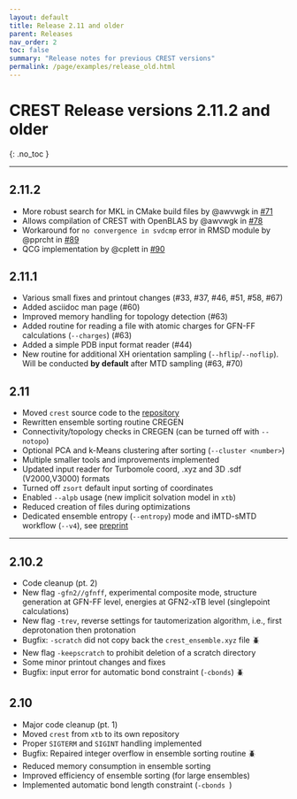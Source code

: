 ```yaml
---
layout: default
title: Release 2.11 and older
parent: Releases
nav_order: 2
toc: false
summary: "Release notes for previous CREST versions"
permalink: /page/examples/release_old.html
---
```


# CREST Release versions 2.11.2 and older
{: .no_toc }

---


## 2.11.2

* More robust search for MKL in CMake build files by @awvwgk in [#71](https://github.com/grimme-lab/crest/pull/71)
* Allows compilation of CREST with OpenBLAS by @awvwgk in [#78](https://github.com/grimme-lab/crest/pull/78)
* Workaround for `no convergence in svdcmp` error in RMSD module by @pprcht in [#89](https://github.com/grimme-lab/crest/pull/89)
* QCG implementation by @cplett in [#90](https://github.com/grimme-lab/crest/pull/90)


## 2.11.1

- Various small fixes and printout changes (#33, #37, #46, #51, #58, #67) 
- Added asciidoc man page (#60)  
- Improved memory handling for topology detection (#63)
- Added routine for reading a file with atomic charges for GFN-FF calculations (`--charges`) (#63)
- Added a simple PDB input format reader (#44) 
- New routine for additional XH orientation sampling (`--hflip`/`--noflip`). Will be conducted **by default** after MTD sampling (#63, #70)


## 2.11

- Moved `crest` source code to the [repository](https://github.com/grimme-lab/crest)
- Rewritten ensemble sorting routine CREGEN
- Connectivity/topology checks in CREGEN (can be turned off with `--notopo`)
- Optional PCA and k-Means clustering after sorting (`--cluster <number>`)
- Multiple smaller tools and improvements implemented
- Updated input reader for Turbomole coord, .xyz and 3D .sdf (V2000,V3000) formats
- Turned off `zsort` default input sorting of coordinates
- Enabled `--alpb` usage (new implicit solvation model in `xtb`)
- Reduced creation of files during optimizations
- Dedicated ensemble entropy (`--entropy`) mode and iMTD-sMTD workflow (`--v4`), see  [preprint](https://doi.org/10.26434/chemrxiv.13626083.v1)


---

## 2.10.2


- Code cleanup (pt. 2)
- New flag `-gfn2//gfnff`, experimental composite mode, structure generation at GFN-FF level, energies at GFN2-xTB level (singlepoint calculations)
- New flag `-trev`, reverse settings for tautomerization algorithm, i.e., first deprotonation then protonation
- Bugfix: `-scratch` did not copy back the `crest_ensemble.xyz` file :beetle:
- New flag `-keepscratch` to prohibit deletion of a scratch directory
- Some minor printout changes and fixes
- Bugfix: input error for automatic bond constraint (`-cbonds`) :beetle:



## 2.10

- Major code cleanup (pt. 1)
- Moved `crest` from `xtb` to its own repository
- Proper `SIGTERM` and `SIGINT` handling implemented
- Bugfix: Repaired integer overflow in ensemble sorting routine :beetle:
- Reduced memory consumption in ensemble sorting
- Improved efficiency of ensemble sorting (for large ensembles)
- Implemented automatic bond length constraint (`-cbonds `)

